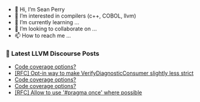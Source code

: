 - 👋 Hi, I’m Sean Perry
- 👀 I’m interested in compilers (c++, COBOL, llvm)
- 🌱 I’m currently learning ...
- 💞️ I’m looking to collaborate on ...
- 📫 How to reach me ...

<!---
s66perry/s66perry is a ✨ special ✨ repository because its `README.md` (this file) appears on your GitHub profile.
You can click the Preview link to take a look at your changes.
--->
### 📕 Latest LLVM Discourse Posts

<!-- DISCOURSE-LLVM:START -->
- [Code coverage options?](https://discourse.llvm.org/t/code-coverage-options/70733#post_10)
- [[RFC] Opt-in way to make VerifyDiagnosticConsumer slightly less strict](https://discourse.llvm.org/t/rfc-opt-in-way-to-make-verifydiagnosticconsumer-slightly-less-strict/70747#post_1)
- [Code coverage options?](https://discourse.llvm.org/t/code-coverage-options/70733#post_9)
- [Code coverage options?](https://discourse.llvm.org/t/code-coverage-options/70733#post_8)
- [[RFC] Allow to use &#39;#pragma once&#39; where possible](https://discourse.llvm.org/t/rfc-allow-to-use-pragma-once-where-possible/70425#post_14)
<!-- DISCOURSE-LLVM:END -->
